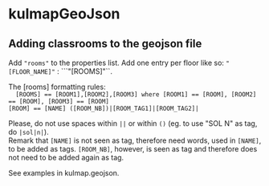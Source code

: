 kulmapGeoJson
=============

Adding classrooms to the geojson file
-------------------------------------

Add ```"rooms"``` to the properties list. Add one entry per floor like so: ```"[FLOOR_NAME]"``` : ```"[ROOMS]"``.

The [rooms] formatting rules:   
    ```  
    [ROOMS] == [ROOM1],[ROOM2],[ROOM3] where [ROOM1] == [ROOM], [ROOM2] == [ROOM], [ROOM3] == [ROOM]
    ```    
    ```
    [ROOM] == [NAME] ([ROOM_NB])|[ROOM_TAG1]|[ROOM_TAG2]|
    ```

Please, do not use spaces within ```||``` or within ```()``` (eg. to use "SOL N" as tag, do ```|sol|n|```).   
Remark that ```[NAME]``` is not seen as tag, therefore need words, used in ```[NAME]```, to be added as tags. ```[ROOM_NB]```, however, is seen as tag and therefore does not need to be added again as tag.

See examples in kulmap.geojson.
